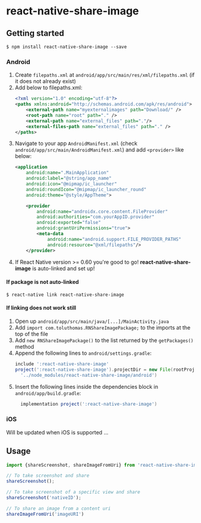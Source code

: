 
# react-native-share-image

## Getting started

`$ npm install react-native-share-image --save`

### Android

1. Create `filepaths.xml` at `android/app/src/main/res/xml/filepaths.xml` (if it does not already exist)
2. Add below to filepaths.xml:
	```xml
	<?xml version="1.0" encoding="utf-8"?>
	<paths xmlns:android="http://schemas.android.com/apk/res/android">
		<external-path name="myexternalimages" path="Download/" />
		<root-path name="root" path="." />
		<external-path name="external_files" path="."/>
		<external-files-path name="external_files" path="." />
	</paths>
	```
3. Navigate to your app `AndroidManifest.xml` (check `android/app/src/main/AndroidManifest.xml`) and add `<provider>` like below:
	```xml
	<application
        android:name=".MainApplication"
        android:label="@string/app_name"
        android:icon="@mipmap/ic_launcher"
        android:roundIcon="@mipmap/ic_launcher_round"
        android:theme="@style/AppTheme">

        <provider
            android:name="androidx.core.content.FileProvider"
            android:authorities="com.yourAppID.provider"
            android:exported="false"
            android:grantUriPermissions="true">
            <meta-data
                android:name="android.support.FILE_PROVIDER_PATHS"
                android:resource="@xml/filepaths"/>
        </provider>
	```
4. If React Native version >= 0.60 you're good to go! **react-native-share-image** is auto-linked and set up!

#### If package is not auto-linked
`$ react-native link react-native-share-image`

#### If linking does not work still
1. Open up `android/app/src/main/java/[...]/MainActivity.java`
2. Add `import com.toluthomas.RNShareImagePackage;` to the imports at the top of the file
3. Add `new RNShareImagePackage()` to the list returned by the `getPackages()` method
4. Append the following lines to `android/settings.gradle`:
  	```groovy
  	include ':react-native-share-image'
  	project(':react-native-share-image').projectDir = new File(rootProject.projectDir,
	  '../node_modules/react-native-share-image/android')
  	```
5. Insert the following lines inside the dependencies block in `android/app/build.gradle`:
  	```groovy
      implementation project(':react-native-share-image')
  	```

### iOS
Will be updated when iOS is supported ...

## Usage
```javascript
import {shareScreenshot, shareImageFromUri} from 'react-native-share-image';

// To take screenshot and share
shareScreenshot();

// To take screenshot of a specific view and share
shareScreenshot('nativeID');

// To share an image from a content uri
shareImageFromUri('imageURI')
```
  